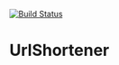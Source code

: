 [![Build Status](https://travis-ci.com/pBouillon/UrlShortener.svg?token=yYHFDAqxEqdzLVhkUzC6&branch=master)](https://travis-ci.com/pBouillon/UrlShortener)

# UrlShortener
